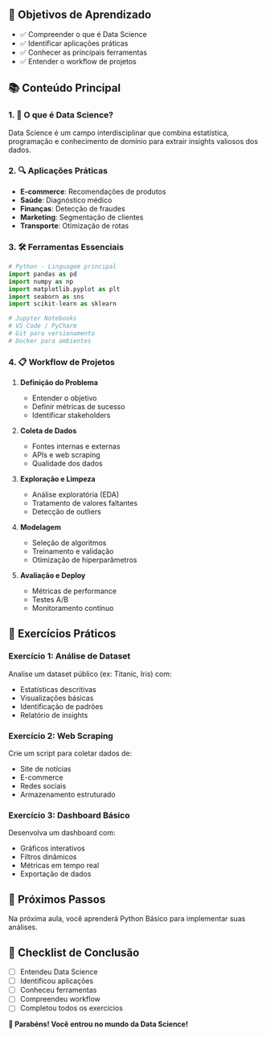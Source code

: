 
## 🎯 Objetivos de Aprendizado
- ✅ Compreender o que é Data Science
- ✅ Identificar aplicações práticas
- ✅ Conhecer as principais ferramentas
- ✅ Entender o workflow de projetos

## 📚 Conteúdo Principal

### 1. 🌟 O que é Data Science?
Data Science é um campo interdisciplinar que combina estatística, programação e conhecimento de domínio para extrair insights valiosos dos dados.

### 2. 🔍 Aplicações Práticas
- **E-commerce**: Recomendações de produtos
- **Saúde**: Diagnóstico médico
- **Finanças**: Detecção de fraudes
- **Marketing**: Segmentação de clientes
- **Transporte**: Otimização de rotas

### 3. 🛠️ Ferramentas Essenciais
```python
# Python - Linguagem principal
import pandas as pd
import numpy as np
import matplotlib.pyplot as plt
import seaborn as sns
import scikit-learn as sklearn

# Jupyter Notebooks
# VS Code / PyCharm
# Git para versionamento
# Docker para ambientes
```

### 4. 📋 Workflow de Projetos
1. **Definição do Problema**
   - Entender o objetivo
   - Definir métricas de sucesso
   - Identificar stakeholders

2. **Coleta de Dados**
   - Fontes internas e externas
   - APIs e web scraping
   - Qualidade dos dados

3. **Exploração e Limpeza**
   - Análise exploratória (EDA)
   - Tratamento de valores faltantes
   - Detecção de outliers

4. **Modelagem**
   - Seleção de algoritmos
   - Treinamento e validação
   - Otimização de hiperparâmetros

5. **Avaliação e Deploy**
   - Métricas de performance
   - Testes A/B
   - Monitoramento contínuo

## 🧪 Exercícios Práticos

### Exercício 1: Análise de Dataset
Analise um dataset público (ex: Titanic, Iris) com:
- Estatísticas descritivas
- Visualizações básicas
- Identificação de padrões
- Relatório de insights

### Exercício 2: Web Scraping
Crie um script para coletar dados de:
- Site de notícias
- E-commerce
- Redes sociais
- Armazenamento estruturado

### Exercício 3: Dashboard Básico
Desenvolva um dashboard com:
- Gráficos interativos
- Filtros dinâmicos
- Métricas em tempo real
- Exportação de dados

## 🚀 Próximos Passos
Na próxima aula, você aprenderá Python Básico para implementar suas análises.

## 📝 Checklist de Conclusão
- [ ] Entendeu Data Science
- [ ] Identificou aplicações
- [ ] Conheceu ferramentas
- [ ] Compreendeu workflow
- [ ] Completou todos os exercícios

**🎉 Parabéns! Você entrou no mundo da Data Science!**
